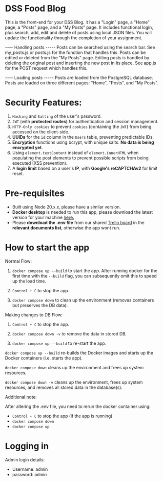# DSS Food Blog

This is the front-end for your DSS Blog. It has a "Login" page, a "Home" page, a "Posts" page, and a "My Posts" page. It includes
functional login, plus search, add, edit and delete of posts using local JSON files. You will update the functionality through the completion of your assignment.

---- Handling posts -----
Posts can be searched using the search bar. See my_posts.js or posts.js for the function that handles this.
Posts can be edited or deleted from the "My Posts" page. Editing posts is handled by deleting the original post and inserting the new post in its place. See app.js for the POST request which handles this.

 ---- Loading posts -----
Posts are loaded from the PostgreSQL database. Posts are loaded on three different pages: "Home", "Posts", and "My Posts".


# Security Features:

1. `Hashing` and `Salting` of the user's password.
2. `JWT` (with **protected routes**) for authentication and session management.
3. `HTTP-Only cookies` to prevent `cookies` (containing the `JWT`) from being accessed on the client-side.
4. **UUIDs** for the `id` column in the `Users` table, preventing predictable IDs.
5. **Encryption** functions using bcrypt, with unique salts. **No data is being encrypted yet**.
6. Using `element.textContent` instead of `element.innerHTML` when populating the post elements to prevent possible scripts from being executed (XSS prevention).
7. A **login limit** based on a user's **IP**, with **Google's reCAPTCHAv2** for limit reset.


# Pre-requisites

- Built using Node 20.x.x, please have a similar version.
- **Docker desktop** is needed to run this app, please download the latest version for your machine [here.](https://www.docker.com/products/docker-desktop/)
- Please **download the .env file** from our shared [Trello board](https://trello.com/b/iofxikyy/dss2024-25-002-ug29) in the **relevant documents list**, otherwise the app wont run.

# How to start the app

Normal Flow:

1. `docker compose up --build` to start the app. After running docker for the first time with the `--build` flag, you can subsequently omit this to speed up the load time.

2. `Control + C` to stop the app.

3. `docker compose down` to clean up the environment (removes containers but preserves the DB data).

Making changes to DB Flow:

1. `Control + C` to stop the app.

2. `docker compose down -v` to remove the data in stored DB.

3. `docker compose up --build` to re-start the app.

`docker compose up --build` re-builds the Docker images and starts up the Docker containers (i.e. starts the app).

`docker compose down` cleans up the environment and frees up system resources.

`docker compose down -v` cleans up the environment, frees up system resources, and removes all stored data in the database(s).

Additional note:

After altering the .env file, you need to rerun the docker container using:
- `Control + C` to stop the app (if the app is running)
- `docker compose down`
- `docker compose up`


# Logging in

Admin login details:
- Username: admin
- password: admin
